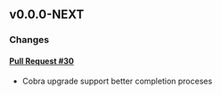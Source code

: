 ## v0.0.0-NEXT

### Changes

#### [Pull Request #30](https://github.com/Maahsome/gitlab-tool/pull/30)

- Cobra upgrade support better completion proceses

